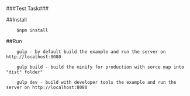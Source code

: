 
###Test Task###

##Install

        $npm install

##Run

        gulp - by default build the example and run the server on http://localhost:8080

        gulp build - build the minify for production with sorce map into "dist" folder" 

        gulp dev - build with developer tools the example and run the server on http://localhost:8080
